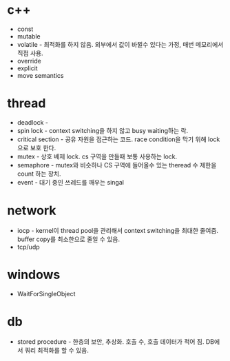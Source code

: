 
# c++
- const
- mutable
- volatile - 최적화를 하지 않음. 외부에서 값이 바뀔수 있다는 가정, 매번 메모리에서 직접 사용.
- override
- explicit
- move semantics

# thread
- deadlock - 
- spin lock - context switching을 하지 않고 busy waiting하는 락.
- critical section - 공유 자원을 접근하는 코드. race condition을 막기 위해 lock으로 보호 한다.
- mutex - 상호 베제 lock. cs 구역을 만들때 보통 사용하는 lock.
- semaphore - mutex와 비슷하나 CS 구역에 들어올수 있는 theread 수 제한을 count 하는 장치.
- event -  대기 중인 쓰레드를 깨우는 singal

# network
- iocp - kernel이 thread pool을 관리해서 context switching을 최대한 줄여줌. buffer copy를 최소한으로 줄일 수 있음.
- tcp/udp


# windows
- WaitForSingleObject

# db
- stored procedure -  한층의 보안, 추상화. 호출 수, 호출 데이터가 적어 짐. DB에서 쿼리 최적화를 할 수 있음.
